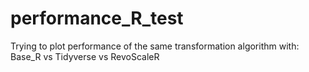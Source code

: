 # performance_R_test
Trying to plot performance of the same transformation algorithm with: Base_R vs Tidyverse vs RevoScaleR
